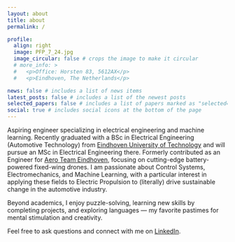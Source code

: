 ```yaml
---
layout: about
title: about
permalink: /

profile:
  align: right
  image: PFP_7_24.jpg
  image_circular: false # crops the image to make it circular
  # more_info: >
  #   <p>Office: Horsten 83, 5612AX</p>
  #   <p>Eindhoven, The Netherlands</p>

news: false # includes a list of news items
latest_posts: false # includes a list of the newest posts
selected_papers: false # includes a list of papers marked as "selected={true}"
social: true # includes social icons at the bottom of the page
---
```


Aspiring engineer specializing in electrical engineering and machine learning. Recently graduated with a BSc in Electrical Engineering (Automotive Technology) from [Eindhoven University of Technology](https://tue.nl) and will pursue an MSc in Electrical Engineering there. Formerly contributed as an Engineer for [Aero Team Eindhoven](https://aeroteameindhoven.nl), focusing on cutting-edge battery-powered fixed-wing drones. I am passionate about Control Systems, Electromechanics, and Machine Learning, with a particular interest in applying these fields to Electric Propulsion to (literally) drive sustainable change in the automotive industry.

Beyond academics, I enjoy puzzle-solving, learning new skills by completing projects, and exploring languages — my favorite pastimes for mental stimulation and creativity.

Feel free to ask questions and connect with me on [LinkedIn](https://linkedin.com/pranav-natesh).